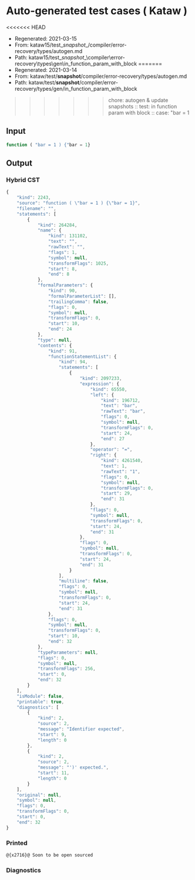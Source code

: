 # Auto-generated test cases ( Kataw )
<<<<<<< HEAD
- Regenerated: 2021-03-15
- From: kataw15/test\__snapshot__/compiler/error-recovery/types/autogen.md
- Path: kataw15/test\__snapshot__\compiler\error-recovery\types\gen\in_function_param_with_block
=======
- Regenerated: 2021-03-14
- From: kataw/test/__snapshot__/compiler/error-recovery/types/autogen.md
- Path: kataw/test/__snapshot__/compiler/error-recovery/types/gen/in_function_param_with_block
>>>>>>> chore: autogen & update snapshots
> :: test: in function param with block
> :: case: "bar = 1
## Input

`````js
function ( "bar = 1 ) {"bar = 1}
`````

## Output

### Hybrid CST

```javascript
{
    "kind": 2243,
    "source": "function ( \"bar = 1 ) {\"bar = 1}",
    "filename": "",
    "statements": [
        {
            "kind": 264284,
            "name": {
                "kind": 131102,
                "text": "",
                "rawText": "",
                "flags": 1,
                "symbol": null,
                "transformFlags": 1025,
                "start": 8,
                "end": 8
            },
            "formalParameters": {
                "kind": 90,
                "formalParameterList": [],
                "trailingComma": false,
                "flags": 0,
                "symbol": null,
                "transformFlags": 0,
                "start": 10,
                "end": 24
            },
            "type": null,
            "contents": {
                "kind": 91,
                "functionStatementList": {
                    "kind": 94,
                    "statements": [
                        {
                            "kind": 2097233,
                            "expression": {
                                "kind": 65550,
                                "left": {
                                    "kind": 196712,
                                    "text": "bar",
                                    "rawText": "bar",
                                    "flags": 0,
                                    "symbol": null,
                                    "transformFlags": 0,
                                    "start": 24,
                                    "end": 27
                                },
                                "operator": "=",
                                "right": {
                                    "kind": 4261540,
                                    "text": 1,
                                    "rawText": "1",
                                    "flags": 0,
                                    "symbol": null,
                                    "transformFlags": 0,
                                    "start": 29,
                                    "end": 31
                                },
                                "flags": 0,
                                "symbol": null,
                                "transformFlags": 0,
                                "start": 24,
                                "end": 31
                            },
                            "flags": 0,
                            "symbol": null,
                            "transformFlags": 0,
                            "start": 24,
                            "end": 31
                        }
                    ],
                    "multiline": false,
                    "flags": 0,
                    "symbol": null,
                    "transformFlags": 0,
                    "start": 24,
                    "end": 31
                },
                "flags": 0,
                "symbol": null,
                "transformFlags": 0,
                "start": 10,
                "end": 32
            },
            "typeParameters": null,
            "flags": 0,
            "symbol": null,
            "transformFlags": 256,
            "start": 0,
            "end": 32
        }
    ],
    "isModule": false,
    "printable": true,
    "diagnostics": [
        {
            "kind": 2,
            "source": 2,
            "message": "Identifier expected",
            "start": 9,
            "length": 0
        },
        {
            "kind": 2,
            "source": 2,
            "message": "')' expected.",
            "start": 11,
            "length": 0
        }
    ],
    "original": null,
    "symbol": null,
    "flags": 0,
    "transformFlags": 0,
    "start": 0,
    "end": 32
}
```

### Printed

```javascript
@{x2716}@ Soon to be open sourced
```

### Diagnostics

```javascript

```

